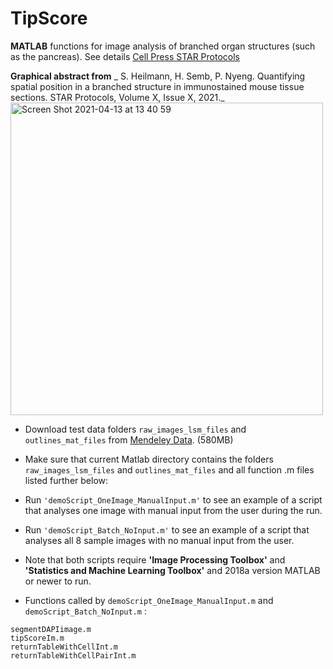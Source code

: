 # TipScore
**MATLAB** functions for image analysis of branched organ structures (such as the pancreas). See details [Cell Press STAR Protocols](https://docs.google.com/document/d/143IZt6-4IdLZK5zwaFn9D988-nppJYnUX7sv5Kt3IIc/edit)

**Graphical abstract from** _
S. Heilmann, H. Semb, P. Nyeng. Quantifying spatial position in a branched structure in immunostained mouse tissue sections. STAR Protocols, Volume X, Issue X, 2021._
<img width="500" alt="Screen Shot 2021-04-13 at 13 40 59" src="https://user-images.githubusercontent.com/11952601/114546969-164dfa00-9c5e-11eb-9051-7f91bb9edbd6.png">

- Download test data folders ``` raw_images_lsm_files ``` and ``` outlines_mat_files ``` from [Mendeley Data](https://data.mendeley.com/drafts/nr9cyyk265). (580MB) 

- Make sure that current Matlab directory contains the folders ``` raw_images_lsm_files ``` and ``` outlines_mat_files ``` and all function .m files listed further below:

- Run ``` 'demoScript_OneImage_ManualInput.m' ``` to see an example of a script that analyses one image with manual input from the user during the run.

- Run ``` 'demoScript_Batch_NoInput.m' ``` to see an example of a script that analyses all 8 sample images with no manual input from the user.

- Note that both scripts require **'Image Processing Toolbox'** and **'Statistics and Machine Learning Toolbox'** and 2018a version MATLAB or newer to run.

- Functions called by ``` demoScript_OneImage_ManualInput.m ``` and  ``` demoScript_Batch_NoInput.m ``` :

```
segmentDAPIimage.m
tipScoreIm.m
returnTableWithCellInt.m
returnTableWithCellPairInt.m
```

